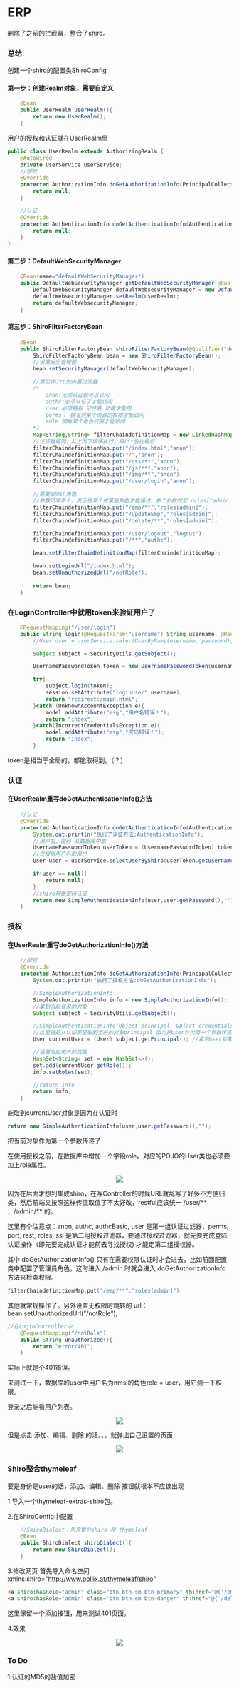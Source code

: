 # ERP
删除了之前的拦截器，整合了shiro。

### 总结
创建一个shiro的配置类ShiroConfig

#### 第一步：创建Realm对象，需要自定义
```Java
    @Bean
    public UserRealm userRealm(){
        return new UserRealm();
    }
```
用户的授权和认证就在UserRealm里
```Java
public class UserRealm extends AuthorizingRealm {
    @Autowired
    private UserService userService;
    //授权
    @Override
    protected AuthorizationInfo doGetAuthorizationInfo(PrincipalCollection principalCollection) {  
        return null;
    }

    //认证
    @Override
    protected AuthenticationInfo doGetAuthenticationInfo(AuthenticationToken token) throws AuthenticationException {
        return null;
    }
}
```
#### 第二步：DefaultWebSecurityManager
```java
    @Bean(name="defaultWebSecurityManager")
    public DefaultWebSecurityManager getDefaultWebSecurityManager(@Qualifier("userRealm")UserRealm userRealm){
        DefaultWebSecurityManager defaultWebsecurityManager = new DefaultWebSecurityManager();
        defaultWebsecurityManager.setRealm(userRealm);
        return defaultWebsecurityManager;
    }
```

#### 第三步：ShiroFilterFactoryBean
```java
    @Bean
    public ShiroFilterFactoryBean shiroFilterFactoryBean(@Qualifier("defaultWebSecurityManager") DefaultWebSecurityManager defaultWebSecurityManager){
        ShiroFilterFactoryBean bean = new ShiroFilterFactoryBean();
        //设置安全管理器
        bean.setSecurityManager(defaultWebSecurityManager);

        //添加shiro的内置过滤器
        /*
            anon:无须认证就可以访问
            authc:必须认证了才能访问
            user:必须拥有 记住我 功能才能用
            perms： 拥有对某个资源的权限才能访问
            role:拥有某个角色权限才能访问
        */
        Map<String,String> filterChaindefinitionMap = new LinkedHashMap<>();
        //过滤器规则，从上而下顺序执行，将/**放在最后
        filterChaindefinitionMap.put("/index.html","anon");
        filterChaindefinitionMap.put("/","anon");
        filterChaindefinitionMap.put("/css/**","anon");
        filterChaindefinitionMap.put("/js/**","anon");
        filterChaindefinitionMap.put("/img/**","anon");
        filterChaindefinitionMap.put("/user/login","anon");

        //需要admin角色
        //参数可写多个，表示是某个或某些角色才能通过，多个参数时写 roles["admin，user"]，当有多个参数时必须每个参数都通过才算通过
        filterChaindefinitionMap.put("/emp/**","roles[admin]");
        filterChaindefinitionMap.put("/updateEmp","roles[admin]");
        filterChaindefinitionMap.put("/delete/**","roles[admin]");

        filterChaindefinitionMap.put("/user/logout","logout");
        filterChaindefinitionMap.put("/**","authc");

        bean.setFilterChainDefinitionMap(filterChaindefinitionMap);

        bean.setLoginUrl("/index.html");
        bean.setUnauthorizedUrl("/notRole");
    
        return bean;
    }
```

### 在LoginController中就用token来验证用户了
```java
    @RequestMapping("/user/login")
    public String login(@RequestParam("username") String username, @RequestParam("password") String password, Model model, HttpSession session){
        //User user = userService.selectUserByName(username, password);

        Subject subject = SecurityUtils.getSubject();

        UsernamePasswordToken token = new UsernamePasswordToken(username, password);

        try{
            subject.login(token);
            session.setAttribute("loginUser",username);
            return "redirect:/main.html";
        }catch (UnknownAccountException e){
            model.addAttribute("msg","用户名错误！");
            return "index";
        }catch(IncorrectCredentialsException e){
            model.addAttribute("msg","密码错误！");
            return "index";
        }
```
token是相当于全局的，都能取得到。（？）
### 认证

#### 在UserRealm重写doGetAuthenticationInfo()方法
```java
    //认证
    @Override
    protected AuthenticationInfo doGetAuthenticationInfo(AuthenticationToken token) throws AuthenticationException {
        System.out.println("执行了认证方法:AuthenticationInfo");
        //用户名，密码 从数据库中取
        UsernamePasswordToken userToken = (UsernamePasswordToken) token;
        //仅根据用户名取用户
        User user = userService.selectUserByShiro(userToken.getUsername());

        if(user == null){
            return null;
        }
        //shiro帮做密码认证
        return new SimpleAuthenticationInfo(user,user.getPassword(),""); //注意第一个参数传入了当前的user对象
    }
```

### 授权

#### 在UserRealm重写doGetAuthorizationInfo()方法
```java
    //授权
    @Override
    protected AuthorizationInfo doGetAuthorizationInfo(PrincipalCollection principalCollection) {
        System.out.println("执行了授权方法:doGetAuthorizationInfo");

        //SimpleAuthorizationInfo
        SimpleAuthorizationInfo info = new SimpleAuthorizationInfo();
        //拿到当前登录的对象
        Subject subject = SecurityUtils.getSubject();

        //SimpleAuthenticationInfo(Object principal, Object credentials, String realmName)
        //这里就是从认证那里取到当前的对象principal 因为把user作为第一个参数传递过来了
        User currentUser = (User) subject.getPrincipal(); //拿到user对象

        //设置当前用户的权限
        HashSet<String> set = new HashSet<>();
        set.add(currentUser.getRole());
        info.setRoles(set);

        //return info
        return info;
    }
```
能取到currentUser对象是因为在认证时 
```java
return new SimpleAuthenticationInfo(user,user.getPassword(),"");
```
把当前对象作为第一个参数传递了

在使用授权之前，在数据库中增加一个字段role。对应的POJO的User类也必须要加上role属性。
<div align=center><img src="https://s1.ax1x.com/2020/05/26/tPF5FK.png"/></div>

因为在后面才想到集成shiro，在写Controller的时候URL就乱写了好多不方便归类，然后前端又按照这样传值取值了不太好改，restful应该统一 /user/** ，/admin/** 的。

这里有个注意点：anon, authc, authcBasic, user 是第一组认证过滤器，perms, port, rest, roles, ssl 是第二组授权过滤器，要通过授权过滤器，就先要完成登陆认证操作（即先要完成认证才能前去寻找授权) 才能走第二组授权器。


其中 doGetAuthorizationInfo() 只有在需要权限认证时才会进去，比如前面配置类中配置了管理员角色，这时进入 /admin 时就会进入 doGetAuthorizationInfo 方法来检查权限。
```java
filterChaindefinitionMap.put("/emp/**","roles[admin]");
```

其他就常规操作了。另外设置无权限时跳转的 url： bean.setUnauthorizedUrl("/notRole");
```java
//在LoginController中
    @RequestMapping("/notRole")
    public String unauthorized(){
        return "error/401";
    }
```

实际上就是个401错误。

来测试一下，数据库的user中用户名为nmsl的角色role = user，用它测一下权限。

登录之后能看用户列表。
<div align=center><img src="https://s1.ax1x.com/2020/05/26/tPk8Tx.png"/></div>

但是点击 添加、编辑、删除 的话。。。就弹出自己设置的页面
<div align=center><img src="https://s1.ax1x.com/2020/05/26/tPkJk6.png"/></div>

### Shiro整合thymeleaf
要是身份是user的话，添加、编辑、删除 按钮就根本不应该出现

1.导入一个thymeleaf-extras-shiro包。

2.在ShiroConfig中配置
```java
    //ShiroDialect：用来整合shiro 和 thymeleaf
    @Bean
    public ShiroDialect shiroDialect(){
        return new ShiroDialect();
    }
```

3.修改网页
首先导入命名空间xmlns:shiro="http://www.pollix.at/thymeleaf/shiro"
```html
<a shiro:hasRole="admin" class="btn btn-sm btn-primary" th:href="@{'/emp/'+${emp.id}}">编辑</a>
<a shiro:hasRole="admin" class="btn btn-sm btn-danger" th:href="@{'/delete/'+${emp.id}}">删除</a>
```
这里保留一个添加按钮，用来测试401页面。

4.效果
<div align=center><img src="https://s1.ax1x.com/2020/05/26/ti7Fds.png"/></div>

### To Do
1.认证的MD5的盐值加密

